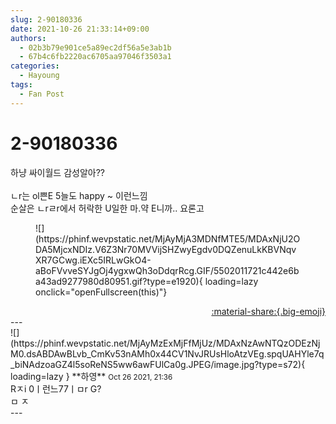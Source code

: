 ```yaml
---
slug: 2-90180336
date: 2021-10-26 21:33:14+09:00
authors:
  - 02b3b79e901ce5a89ec2df56a5e3ab1b
  - 67b4c6fb2220ac6705aa97046f3503a1
categories:
  - Hayoung
tags:
  - Fan Post
---
```


# 2-90180336

<div class="post-container" markdown="1">
<div class="content-container md-sidebar__scrollwrap" markdown="1">

하냥 싸이월드 감성알아??<br><br>ㄴr는 ol쁜E 5늘도 happy ~  이런느낌<br>순살은 ㄴrㄹr에서 허락한 U일한 마.약 E니까.. 요론고
<figure markdown="1">
![](https://phinf.wevpstatic.net/MjAyMjA3MDNfMTE5/MDAxNjU2ODA5MjcxNDIz.V6Z3Nr70MVVijSHZwyEgdv0DQZenuLkKBVNqvXR7GCwg.iEXc5IRLwGkO4-aBoFVvveSYJgOj4ygxwQh3oDdqrRcg.GIF/5502011721c442e6ba43ad9277980d80951.gif?type=e1920){ loading=lazy onclick="openFullscreen(this)"}
</figure>


</div>
</div>

<div style="text-align: right;" markdown="1">
<a href="https://weverse.io/fromis9/fanpost/2-90180336" style="text-align: right;">:material-share:{.big-emoji}</a>
</div>
---

<div class="comments-container md-sidebar__scrollwrap" markdown="1">
<div class="comment" markdown="1">
<div class='id-container' markdown="1">
![](https://phinf.wevpstatic.net/MjAyMzExMjFfMjUz/MDAxNzAwNTQzODEzNjM0.dsABDAwBLvb_CmKv53nAMh0x44CV1NvJRUsHloAtzVEg.spqUAHYle7q_biNAdzoaGZ4l5soReNS5ww6awFUlCa0g.JPEG/image.jpg?type=s72){ loading=lazy }
**<span class="artist">하영</span>** <small>Oct 26 2021, 21:36</small><br>
</div>
<div class='comment-body' markdown="1">
Rㅈi 0ㅣ런느77ㅣㅁr G?<br>                       ㅁ ㅈ
</div>
</div>
</div>
---
